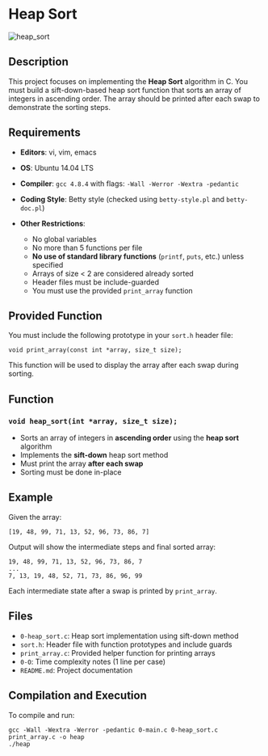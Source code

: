 # Heap Sort

![heap_sort](https://i.imgur.com/Zq4tdjq.png)

## Description

This project focuses on implementing the **Heap Sort** algorithm in C. You must build a sift-down-based heap sort function that sorts an array of integers in ascending order. The array should be printed after each swap to demonstrate the sorting steps.

## Requirements

* **Editors**: vi, vim, emacs
* **OS**: Ubuntu 14.04 LTS
* **Compiler**: `gcc 4.8.4` with flags: `-Wall -Werror -Wextra -pedantic`
* **Coding Style**: Betty style (checked using `betty-style.pl` and `betty-doc.pl`)
* **Other Restrictions**:

  * No global variables
  * No more than 5 functions per file
  * **No use of standard library functions** (`printf`, `puts`, etc.) unless specified
  * Arrays of size < 2 are considered already sorted
  * Header files must be include-guarded
  * You must use the provided `print_array` function

## Provided Function

You must include the following prototype in your `sort.h` header file:

```
void print_array(const int *array, size_t size);
```

This function will be used to display the array after each swap during sorting.

## Function

### `void heap_sort(int *array, size_t size);`

* Sorts an array of integers in **ascending order** using the **heap sort** algorithm
* Implements the **sift-down** heap sort method
* Must print the array **after each swap**
* Sorting must be done in-place

## Example

Given the array:

```
[19, 48, 99, 71, 13, 52, 96, 73, 86, 7]
```

Output will show the intermediate steps and final sorted array:

```
19, 48, 99, 71, 13, 52, 96, 73, 86, 7
...
7, 13, 19, 48, 52, 71, 73, 86, 96, 99
```

Each intermediate state after a swap is printed by `print_array`.

## Files

* `0-heap_sort.c`: Heap sort implementation using sift-down method
* `sort.h`: Header file with function prototypes and include guards
* `print_array.c`: Provided helper function for printing arrays
* `0-O`: Time complexity notes (1 line per case)
* `README.md`: Project documentation

## Compilation and Execution

To compile and run:

```
gcc -Wall -Wextra -Werror -pedantic 0-main.c 0-heap_sort.c print_array.c -o heap
./heap
```
